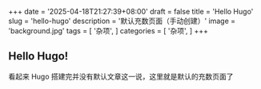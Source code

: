 +++
date = '2025-04-18T21:27:39+08:00'
draft = false
title = 'Hello Hugo'
slug = 'hello-hugo'
description = '默认充数页面（手动创建）'
image = 'background.jpg'
tags = [
    '杂项',
]
categories = [
    '杂项',
]
+++
## Hello Hugo!
看起来 Hugo 搭建完并没有默认文章这一说，这里就是默认的充数页面了
